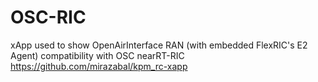 
# OSC-RIC

xApp used to show OpenAirInterface RAN (with embedded FlexRIC's E2 Agent) compatibility with OSC nearRT-RIC https://github.com/mirazabal/kpm_rc-xapp

